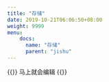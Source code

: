 ```yaml
---
title: "存储"
date: 2019-10-21T06:06:50+08:00
weight: 9999
menu:
    docs:
      name: "存储"
      parent: "jishu"
---
```



{{<adm type="tip" title="提醒" >}}
马上就会编辑
{{</adm >}}